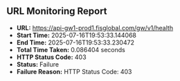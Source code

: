 ## URL Monitoring Report

- **URL:** https://api-gw1-prod1.fisglobal.com/gw/v1/health
- **Start Time:** 2025-07-16T19:53:33.144068
- **End Time:** 2025-07-16T19:53:33.230472
- **Total Time Taken:** 0.086404 seconds
- **HTTP Status Code:** 403
- **Status:** Failure
- **Failure Reason:** HTTP Status Code: 403
